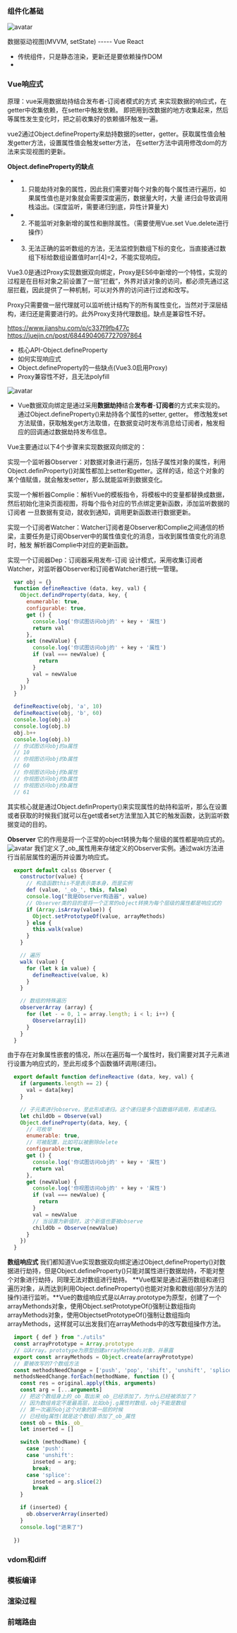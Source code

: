 ### 组件化基础
![avatar](https://upload-images.jianshu.io/upload_images/27388007-2a7803ad3c48c738.png)

数据驱动视图(MVVM, setState) ----- Vue React

+ 传统组件，只是静态渲染，更新还是要依赖操作DOM
+ 

### Vue响应式
原理：vue采用数据劫持结合发布者-订阅者模式的方式 来实现数据的响应式，在getter中收集依赖，在setter中触发依赖。
即把用到改数据的地方收集起来，然后等属性发生变化时，把之前收集好的依赖循环触发一遍。

vue2通过Object.defineProperty来劫持数据的setter，getter。获取属性值会触发getter方法，设置属性值会触发setter方法，
在setter方法中调用修改dom的方法来实现视图的更新。

**Object.defineProperty的缺点**
+ 1. 只能劫持对象的属性，因此我们需要对每个对象的每个属性进行遍历，如果属性值也是对象就会需要深度遍历，数据量大时，大量
递归会导致调用栈溢出。(深度监听，需要递归到底，异性计算量大)

+ 2. 不能监听对象新增的属性和删除属性。（需要使用Vue.set Vue.delete进行操作）

+ 3. 无法正确的监听数组的方法，无法监控到数组下标的变化，当直接通过数组下标给数组设置值时arr[4]=2，不能实现响应。

Vue3.0是通过Proxy实现数据双向绑定，Proxy是ES6中新增的一个特性，实现的过程是在目标对象之前设置了一层“拦截”，外界对该对象的访问，都必须先通过这层拦截，因此提供了一种机制，可以对外界的访问进行过滤和改写。

Proxy只需要做一层代理就可以监听统计结构下的所有属性变化，当然对于深层结构，递归还是需要进行的。此外Proxy支持代理数组。缺点是兼容性不好。




https://www.jianshu.com/p/c337f9fb477c
https://juejin.cn/post/6844904067727097864
+ 核心API-Object.defineProperty
+ 如何实现响应式
+ Object.defineProperty的一些缺点(Vue3.0启用Proxy)
+ Proxy兼容性不好，且无法polyfill

![avatar](https://upload-images.jianshu.io/upload_images/20308335-f755c3754fdfdff5.png?imageMogr2/auto-orient/strip|imageView2/2/format/webp)
+ Vue数据双向绑定是通过采用**数据劫持**结合**发布者**-**订阅者**的方式来实现的。通过Object.defineProperty()来劫持各个属性的setter, getter。
修改触发set方法赋值，获取触发get方法取值，在数据变动时发布消息给订阅者，触发相应的回调通过数据劫持发布信息。

Vue主要通过以下4个步骤来实现数据双向绑定的：

实现一个监听器Observer：对数据对象进行遍历，包括子属性对象的属性，利用Object.definProperty()对属性都加上setter和getter。这样的话，给这个对象的
某个值赋值，就会触发setter，那么就能监听到数据变化。

实现一个解析器Complie：解析Vue的模板指令，将模板中的变量都替换成数据，然后初始化渲染页面视图，将每个指令对应的节点绑定更新函数，添加监听数据的订阅者
一旦数据有变动，就收到通知，调用更新函数进行数据更新。

实现一个订阅者Watcher：Watcher订阅者是Observer和Complie之间通信的桥梁，主要任务是订阅Observer中的属性值变化的消息，当收到属性值变化的消息时，触发
解析器Complie中对应的更新函数。

实现一个订阅器Dep：订阅器采用发布-订阅 设计模式，采用收集订阅者Watcher，对监听器Observer和订阅者Watcher进行统一管理。

```js
  var obj = {}
  function defineReactive (data, key, val) {
    Object.defindProperty(data, key, {
      enumerable: true,
      configurable: true,
      get () {
        console.log('你试图访问obj的' + key + '属性')
        return val
      },
      set (newValue) {
        console.log('你试图访问obj的' + key + '属性')
        if (val === newValue) {
          return
        }
        val = newValue
      }
    })
  }

  defineReactive(obj, 'a', 10)
  defineReactive(obj, 'b', 60)
  console.log(obj.a)
  console.log(obj.b)
  obj.b++
  console.log(obj.b)
  // 你试图访问obj的a属性
  // 10
  // 你视图访问obj的b属性
  // 60
  // 你视图访问obj的b属性
  // 你视图访问obj的b属性
  // 你视图访问obj的b属性
  // 61

```
其实核心就是通过Object.definProperty()来实现属性的劫持和监听，那么在设置或者获取的时候我们就可以在get或者set方法里加入其它的触发函数，达到监听数据变动的目的。

**Observer**
它的作用是将一个正常的object转换为每个层级的属性都是响应式的。
![avatar](https://upload-images.jianshu.io/upload_images/20308335-79d4d338b583d5ef.png?imageMogr2/auto-orient/strip|imageView2/2/w/957/format/webp)
我们定义了_ob_属性用来存储定义的Observer实例。通过wakl方法进行当前层属性的遍历并设置为响应式。
```js
  export default calss Observer {
    constructor(value) {
      // 构造函数this不是表示类本身，而是实例
      def (value, '_ob_', this, false)
      console.log("我是Observer构造器", value)
      // Observer类的目的是将一个正常的object转换为每个层级的属性都是响应式的
      if (Array.isArray(value)) {
        Object.setPrototypeOf(value, arrayMethods)
      } else {
        this.walk(value)
      }
    }

    // 遍历
    walk (value) {
      for (let k in value) {
        defineReactive(value, k)
      }
    }

    // 数组的特殊遍历
    observerArray (array) {
      for (let - = 0, 1 = array.length; i < l; i++) {
        Observe(array[i])
      }
    }
  }
```
由于存在对象属性嵌套的情况，所以在遍历每一个属性时，我们需要对其子元素进行设置为响应式的，至此形成多个函数循环调用(递归)。
```js
  export default function defineReactive (data, key, val) {
    if (arguments.length == 2) {
      val = data[key]
    }

    // 子元素进行observe。至此形成递归。这个递归是多个函数循环调用，形成递归。
    let childOb = Observe(val)
    Object.defineProperty(data, key, {
      // 可枚举
      enumerable: true,
      // 可被配置，比如可以被删除delete
      configurable:true,
      get () {
        console.log('你试图访问obj的' + key + '属性')
        return val
      },
      get (newValue) {
        console.log('你视图访问obj的' + key + '属性')
        if (val === newValue) {
          return
        }
        val = newValue
        // 当设置为新值时，这个新值也要被observe
        childOb = Observe(newValue)
      }
    })
  }
```

**数组响应式**
我们都知道Vue实现数据双向绑定通过Object,defineProperty()对数据进行劫持，但是Object.defineProperty()只能对属性进行数据劫持，不能对整个对象进行劫持，同理无法对数组进行劫持。
**Vue框架是通过遍历数组和递归遍历对象，从而达到利用Object.defineProperty()也能对对象和数组(部分方法的操作)进行监听。**Vue的数组响应式是以Array.prototype为原型，创建了一个arrayMethonds对象，使用Object.setPrototypeOf()强制让数组指向arrayMethods对象，使用ObjectsetPrototypeOf()强制让数组指向arrayMethods，这样就可以出发我们在arrayMethods中的改写数组操作方法。
```js
  import { def } from "./utils"
  const arrayPrototype = Array.prototype
  // 以Array。prototype为原型创建arrayMethods对象，并暴露
  export const arrayMethods = Object.create(arrayPrototype)
  // 要被改写的7个数组方法
  const methodsNeedChange = ['push', 'pop', 'shift', 'unshift', 'splice', 'sort', 'reserve']
  methodsNeedChange.forEach(methodName, function () {
    const res = original.apply(this, arguments)
    const arg = [...arguments]
    // 把这个数组身上的_ob_取出来_ob_已经添加了，为什么已经被添加了？
    // 因为数组肯定不是最高层，比如obj.g属性时数组，obj不能是数组
    // 第一次遍历obj这个对象的第一层的时候
    // 已经给g属性(就是这个数组)添加了_ob_属性
    const ob = this._ob_
    let inserted = []

    switch (methodName) {
      case 'push':
      case 'unshift':
        inseted = arg;
        break;
      case 'splice':
        inseted = arg.slice(2)
        break
    }

    if (inserted) {
      ob.observerArray(inserted)
    }
    console.log("进来了")
    
  })

```

### vdom和diff

### 模板编译

### 渲染过程

### 前端路由
